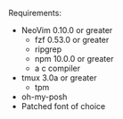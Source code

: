 Requirements:
- NeoVim 0.10.0 or greater
    - fzf 0.53.0 or greater
    - ripgrep
    - npm 10.0.0 or greater
    - a c compiler
- tmux 3.0a or greater
    - tpm
- oh-my-posh
- Patched font of choice
